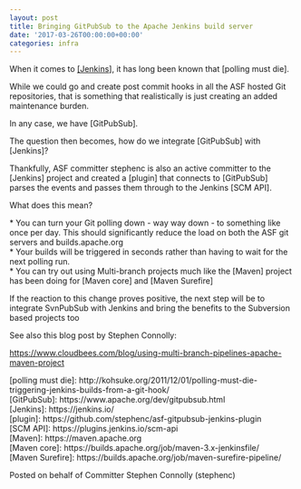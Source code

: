 ```yaml
---
layout: post
title: Bringing GitPubSub to the Apache Jenkins build server
date: '2017-03-26T00:00:00+00:00'
categories: infra
---
```

<p>
When it comes to <a href="#Jenkins">[Jenkins</a>], it has long been known that [polling must die].
</p> 
  <p>While we could go and create post commit hooks in all the ASF hosted Git repositories, that is something that realistically is just creating an added maintenance burden.

In any case, we have [GitPubSub]. </p> 
  <p>The question then becomes, how do we integrate [GitPubSub] with [Jenkins]?

Thankfully, ASF committer stephenc is also an active committer to the [Jenkins] project and created a [plugin] that connects to [GitPubSub] parses the events and passes them through to the Jenkins [SCM API].
</p> 
  <p>
What does this mean?

</p> 
  <p>* You can turn your Git polling down - way way down - to something like once per day.
This should significantly reduce the load on both the ASF git servers and builds.apache.org<br />* Your builds will be triggered in seconds rather than having to wait for the next polling run.<br />* You can try out using Multi-branch projects much like the [Maven] project has been doing for [Maven core] and [Maven Surefire]
</p> 
  <p>
If the reaction to this change proves positive, the next step will be to integrate SvnPubSub with Jenkins and bring the benefits to the Subversion based projects too

  </p> 
  <p> </p> 
  <p>See also this blog post by Stephen Connolly:</p> 
  <p> <a href="https://www.cloudbees.com/blog/using-multi-branch-pipelines-apache-maven-project">https://www.cloudbees.com/blog/using-multi-branch-pipelines-apache-maven-project</a><br /></p> 
  <p>[polling must die]: http://kohsuke.org/2011/12/01/polling-must-die-triggering-jenkins-builds-from-a-git-hook/<br />[GitPubSub]: https://www.apache.org/dev/gitpubsub.html
<br /> <a name="Jenkins">[Jenkins]</a>: https://jenkins.io/
  <br />[plugin]: https://github.com/stephenc/asf-gitpubsub-jenkins-plugin
  <br />[SCM API]: https://plugins.jenkins.io/scm-api
  <br />[Maven]: https://maven.apache.org
  <br />[Maven core]: https://builds.apache.org/job/maven-3.x-jenkinsfile/
<br />  [Maven Surefire]: https://builds.apache.org/job/maven-surefire-pipeline/

</p> 
  <p>Posted on behalf of Committer Stephen Connolly (stephenc)
</p>
